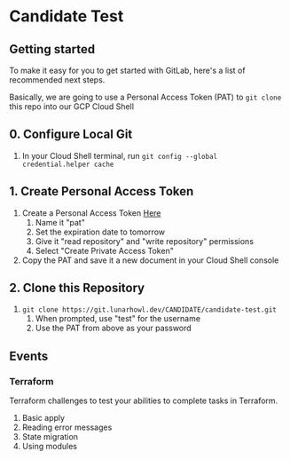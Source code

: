 # Candidate Test

## Getting started

To make it easy for you to get started with GitLab, here's a list of recommended next steps. 

Basically, we are going to use a Personal Access Token (PAT) to `git clone` this repo into our GCP Cloud Shell

## 0. Configure Local Git
1. In your Cloud Shell terminal, run `git config --global credential.helper cache`

## 1. Create Personal Access Token
1. Create a Personal Access Token [Here](https://git.lunarhowl.dev/-/user_settings/personal_access_tokens)
    1. Name it "pat"
    1. Set the expiration date to tomorrow
    1. Give it "read repository" and "write repository" permissions
    1. Select "Create Private Access Token"
1. Copy the PAT and save it a new document in your Cloud Shell console

## 2. Clone this Repository
1. `git clone https://git.lunarhowl.dev/CANDIDATE/candidate-test.git`
    1. When prompted, use "test" for the username
    1. Use the PAT from above as your password

## Events

### Terraform

Terraform challenges to test your abilities to complete tasks in Terraform.
1. Basic apply
2. Reading error messages
3. State migration
4. Using modules